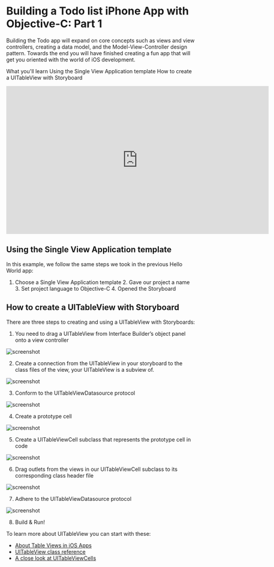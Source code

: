 # Building a Todo list iPhone App with Objective-C: Part 1

Building the Todo app will expand on core concepts such as views and view controllers, creating a data model, and the Model-View-Controller design pattern. Towards the end you will have finished creating a fun app that will get you oriented with the world of iOS development.

What you'll learn
Using the Single View Application template
How to create a UITableView with Storyboard

<iframe width="700" height="394" src="https://www.youtube.com/embed/YV1-GDqBmRI?showinfo=0" frameborder="0" allowfullscreen></iframe>

## Using the Single View Application template

In this example, we follow the same steps we took in the previous Hello World app:

  1. Choose a Single View Application template
	2. Gave our project a name
	3. Set project language to Objective-C
	4. Opened the Storyboard

## How to create a UITableView with Storyboard

There are three steps to creating and using a UITableView with Storyboards:

1. You need to drag a UITableView from Interface Builder’s object panel onto a view controller

![screenshot](/images/Todo-Drag-TableView.png)

2. Create a connection from the UITableView in your storyboard to the class files of the view, your UITableView is a subview of.

![screenshot](/images/Todo-Step-1.png)

3. Conform to the UITableViewDatasource protocol

![screenshot](/images/Todo-Step-3.png)

4. Create a prototype cell

![screenshot](/images/Screen%20Shot%202015-12-30%20at%204.39.09%20PM.png)

5. Create a UITableViewCell subclass that represents the prototype cell in code

![screenshot](/images/Todo-Step-4.png)

6. Drag outlets from the views in our UITableViewCell subclass to its corresponding class header file

![screenshot](/images/Todo-Step-DragOutlet.png)

7. Adhere to the UITableViewDatasource protocol

![screenshot](/images/Todo-Step-DataSource.png)

8. Build & Run!

To learn more about UITableView you can start with these:

- [About Table Views in iOS Apps](https://developer.apple.com/library/ios/documentation/UserExperience/Conceptual/TableView_iPhone/AboutTableViewsiPhone/AboutTableViewsiPhone.html)
- [UITableView class reference](https://developer.apple.com/library/ios/documentation/UIKit/Reference/UITableView_Class/)
- [A close look at UITableViewCells](https://developer.apple.com/library/ios/documentation/UserExperience/Conceptual/TableView_iPhone/TableViewCells/TableViewCells.html)
